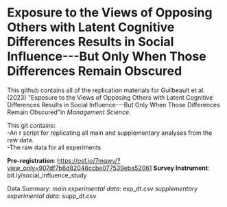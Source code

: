 # Exposure to the Views of Opposing Others with Latent Cognitive Differences Results in Social Influence---But Only When Those Differences Remain Obscured
This github contains all of the replication materials for Guilbeault et al. (2023) "Exposure to the Views of Opposing Others with Latent Cognitive Differences Results in Social Influence---But Only When Those Differences Remain Obscured"in _Management Science_.

This git contains:<br>
-An r script for replicating all main and supplementary analyses from the raw data.<br>
-The raw data for all experiments<br>

**Pre-registration**: https://osf.io/7mqwv/?view_only=907df7b6d82046ccbe077539eba52061
**Survey Instrument**: bit.ly/social_influence_study

Data Summary: 
_main experimental data_: exp_dt.csv
_supplementary experimental data_: supp_dt.csv

